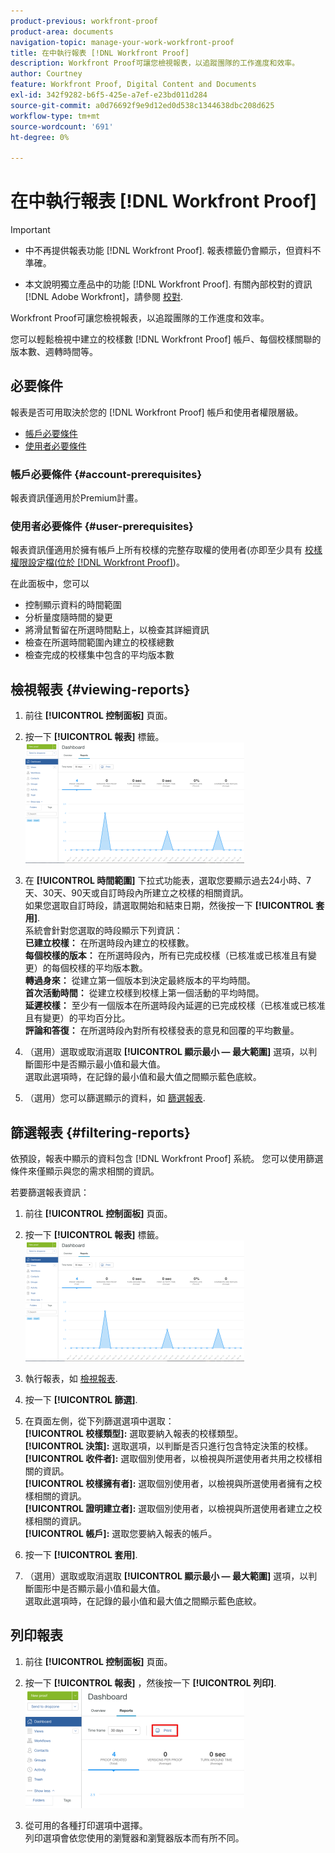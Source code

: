 ```yaml
---
product-previous: workfront-proof
product-area: documents
navigation-topic: manage-your-work-workfront-proof
title: 在中執行報表 [!DNL Workfront Proof]
description: Workfront Proof可讓您檢視報表，以追蹤團隊的工作進度和效率。
author: Courtney
feature: Workfront Proof, Digital Content and Documents
exl-id: 342f9282-b6f5-425e-a7ef-e23bd011d284
source-git-commit: a0d76692f9e9d12ed0d538c1344638dbc208d625
workflow-type: tm+mt
source-wordcount: '691'
ht-degree: 0%

---
```


# 在中執行報表 [!DNL Workfront Proof]


>[!IMPORTANT]
>
>* <span class="previe">中不再提供報表功能 [!DNL Workfront Proof]. 報表標籤仍會顯示，但資料不準確。</span>
> 
>* 本文說明獨立產品中的功能 [!DNL Workfront Proof]. 有關內部校對的資訊 [!DNL Adobe Workfront]，請參閱 [校對](../../../review-and-approve-work/proofing/proofing.md).


Workfront Proof可讓您檢視報表，以追蹤團隊的工作進度和效率。

您可以輕鬆檢視中建立的校樣數 [!DNL Workfront Proof] 帳戶、每個校樣關聯的版本數、週轉時間等。

## 必要條件

報表是否可用取決於您的 [!DNL Workfront Proof] 帳戶和使用者權限層級。

* [帳戶必要條件](#account-prerequisites)
* [使用者必要條件](#user-prerequisites)

### 帳戶必要條件 {#account-prerequisites}

報表資訊僅適用於Premium計畫。

### 使用者必要條件 {#user-prerequisites}

報表資訊僅適用於擁有帳戶上所有校樣的完整存取權的使用者(亦即至少具有 [校樣權限設定檔(位於 [!DNL Workfront Proof]](../../../workfront-proof/wp-acct-admin/account-settings/proof-perm-profiles-in-wp.md))。

在此面板中，您可以

* 控制顯示資料的時間範圍
* 分析量度隨時間的變更
* 將滑鼠暫留在所選時間點上，以檢查其詳細資訊
* 檢查在所選時間範圍內建立的校樣總數
* 檢查完成的校樣集中包含的平均版本數

## 檢視報表 {#viewing-reports}

1. 前往 **[!UICONTROL 控制面板]** 頁面。
1. 按一下 **[!UICONTROL 報表]** 標籤。\
   ![proof_reports.png](assets/proof-reports-350x193.png)

1. 在 **[!UICONTROL 時間範圍]** 下拉式功能表，選取您要顯示過去24小時、7天、30天、90天或自訂時段內所建立之校樣的相關資訊。\
   如果您選取自訂時段，請選取開始和結束日期，然後按一下 **[!UICONTROL 套用]**.\
   系統會針對您選取的時段顯示下列資訊：\
   **已建立校樣：** 在所選時段內建立的校樣數。\
   **每個校樣的版本：** 在所選時段內，所有已完成校樣（已核准或已核准且有變更）的每個校樣的平均版本數。\
   **轉過身來：** 從建立第一個版本到決定最終版本的平均時間。\
   **首次活動時間：** 從建立校樣到校樣上第一個活動的平均時間。\
   **延遲校樣：** 至少有一個版本在所選時段內延遲的已完成校樣（已核准或已核准且有變更）的平均百分比。\
   **評論和答復：** 在所選時段內對所有校樣發表的意見和回覆的平均數量。

1. （選用）選取或取消選取 **[!UICONTROL 顯示最小 — 最大範圍]** 選項，以判斷圖形中是否顯示最小值和最大值。\
   選取此選項時，在記錄的最小值和最大值之間顯示藍色底紋。

1. （選用）您可以篩選顯示的資料，如 [篩選報表](#filtering-reports).

## 篩選報表 {#filtering-reports}

依預設，報表中顯示的資料包含 [!DNL Workfront Proof] 系統。 您可以使用篩選條件來僅顯示與您的需求相關的資訊。

若要篩選報表資訊：

1. 前往 **[!UICONTROL 控制面板]** 頁面。
1. 按一下 **[!UICONTROL 報表]** 標籤。\
   ![proof_reports.png](assets/proof-reports-350x193.png)

1. 執行報表，如 [檢視報表](#viewing-reports).
1. 按一下 **[!UICONTROL 篩選]**.

1. 在頁面左側，從下列篩選選項中選取：\
   **[!UICONTROL 校樣類型]:** 選取要納入報表的校樣類型。\
   **[!UICONTROL 決策]:** 選取選項，以判斷是否只進行包含特定決策的校樣。\
   **[!UICONTROL 收件者]:** 選取個別使用者，以檢視與所選使用者共用之校樣相關的資訊。\
   **[!UICONTROL 校樣擁有者]:** 選取個別使用者，以檢視與所選使用者擁有之校樣相關的資訊。\
   **[!UICONTROL 證明建立者]:** 選取個別使用者，以檢視與所選使用者建立之校樣相關的資訊。\
   **[!UICONTROL 帳戶]:** 選取您要納入報表的帳戶。

1. 按一下 **[!UICONTROL 套用]**.
1. （選用）選取或取消選取 **[!UICONTROL 顯示最小 — 最大範圍]** 選項，以判斷圖形中是否顯示最小值和最大值。\
   選取此選項時，在記錄的最小值和最大值之間顯示藍色底紋。

## 列印報表

1. 前往 **[!UICONTROL 控制面板]** 頁面。
1. 按一下 **[!UICONTROL 報表]** ，然後按一下 **[!UICONTROL 列印]**.\
   ![proof_reports_print.png](assets/proof-reports-print-350x191.png)

1. 從可用的各種打印選項中選擇。\
   列印選項會依您使用的瀏覽器和瀏覽器版本而有所不同。
